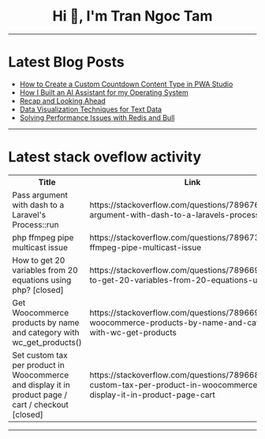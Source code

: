 <h1 align="center">Hi 👋, I'm Tran Ngoc Tam</h1>

---

# Latest Blog Posts 
<!-- BLOG-POST-LIST:START -->
- [How to Create a Custom Countdown Content Type in PWA Studio](https://dev.to/devgfnl/how-to-create-a-custom-countdown-content-type-in-pwa-studio-2je6)
- [How I Built an AI Assistant for my Operating System](https://dev.to/suhavi/how-i-built-an-ai-assistant-for-my-operating-system-15kl)
- [Recap and Looking Ahead](https://dev.to/erasmuskotoka/recap-and-looking-ahead-39dn)
- [Data Visualization Techniques for Text Data](https://dev.to/ragoli86/data-visualization-techniques-for-text-data-bh)
- [Solving Performance Issues with Redis and Bull](https://dev.to/3x_pay/solving-performance-issues-with-redis-and-bull-4766)
<!-- BLOG-POST-LIST:END -->

---

# Latest stack oveflow activity
<table>
  <tr><th>Title</th><th>Link</th></tr>
  <!-- STACKOVERFLOW:START --><tr><td>Pass argument with dash to a Laravel&#39;s Process::run</td><td>https://stackoverflow.com/questions/78967648/pass-argument-with-dash-to-a-laravels-processrun</td></tr><tr><td>php ffmpeg pipe multicast issue</td><td>https://stackoverflow.com/questions/78967374/php-ffmpeg-pipe-multicast-issue</td></tr><tr><td>How to get 20 variables from 20 equations using php? [closed]</td><td>https://stackoverflow.com/questions/78966905/how-to-get-20-variables-from-20-equations-using-php</td></tr><tr><td>Get Woocommerce products by name and category with wc_get_products&lpar;&rpar;</td><td>https://stackoverflow.com/questions/78966901/get-woocommerce-products-by-name-and-category-with-wc-get-products</td></tr><tr><td>Set custom tax per product in Woocommerce and display it in product page / cart / checkout [closed]</td><td>https://stackoverflow.com/questions/78966845/set-custom-tax-per-product-in-woocommerce-and-display-it-in-product-page-cart</td></tr><!-- STACKOVERFLOW:END -->
</table>

---


